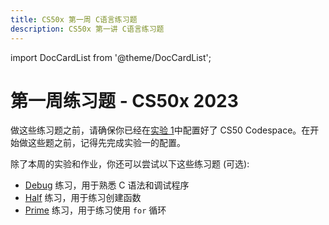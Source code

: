 ```yaml
---
title: CS50x 第一周 C语言练习题
description: CS50x 第一讲 C语言练习题
---
```


import DocCardList from '@theme/DocCardList';

# 第一周练习题 - CS50x 2023

做这些练习题之前，请确保你已经在[实验 1](../lab.md)中配置好了 CS50 Codespace。在开始做这些题之前，记得先完成实验一的配置。

除了本周的实验和作业，你还可以尝试以下这些练习题 (可选):

-   [Debug](debug.md) 练习，用于熟悉 C 语法和调试程序
-   [Half](half.md) 练习，用于练习创建函数
-   [Prime](prime.md) 练习，用于练习使用 `for` 循环

<DocCardList />
